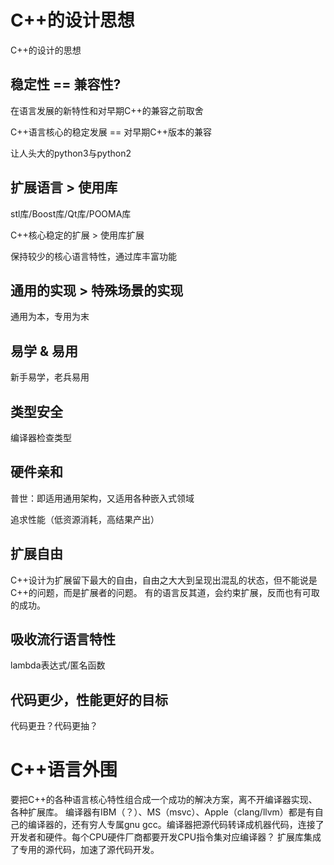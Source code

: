 # C++的设计思想
C++的设计的思想

## 稳定性 == 兼容性?
在语言发展的新特性和对早期C++的兼容之前取舍

C++语言核心的稳定发展 == 对早期C++版本的兼容

让人头大的python3与python2

## 扩展语言 > 使用库
stl库/Boost库/Qt库/POOMA库

C++核心稳定的扩展 > 使用库扩展

保持较少的核心语言特性，通过库丰富功能

## 通用的实现 > 特殊场景的实现
通用为本，专用为末


## 易学 & 易用
新手易学，老兵易用

## 类型安全
编译器检查类型

## 硬件亲和
普世：即适用通用架构，又适用各种嵌入式领域

追求性能（低资源消耗，高结果产出）

## 扩展自由
C++设计为扩展留下最大的自由，自由之大大到呈现出混乱的状态，但不能说是C++的问题，而是扩展者的问题。
有的语言反其道，会约束扩展，反而也有可取的成功。

## 吸收流行语言特性
lambda表达式/匿名函数

## 代码更少，性能更好的目标
代码更丑？代码更抽？

# C++语言外围
要把C++的各种语言核心特性组合成一个成功的解决方案，离不开编译器实现、各种扩展库。
编译器有IBM（？）、MS（msvc）、Apple（clang/llvm）都是有自己的编译器的，还有穷人专属gnu gcc。编译器把源代码转译成机器代码，连接了开发者和硬件。每个CPU硬件厂商都要开发CPU指令集对应编译器？
扩展库集成了专用的源代码，加速了源代码开发。